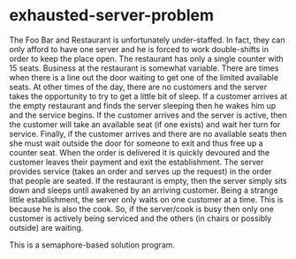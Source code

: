 # exhausted-server-problem
The Foo Bar and Restaurant is unfortunately under-staffed. In fact, they can only
afford to have one server and he is forced to work double-shifts in order to keep the
place open. The restaurant has only a single counter with 15 seats.
Business at the restaurant is somewhat variable. There are times when there is a
line out the door waiting to get one of the limited available seats. At other times of
the day, there are no customers and the server takes the opportunity to try to get a
little bit of sleep.
If a customer arrives at the empty restaurant and finds the server sleeping then he
wakes him up and the service begins. If the customer arrives and the server is
active, then the customer will take an available seat (if one exists) and wait her turn
for service. Finally, if the customer arrives and there are no available seats then she
must wait outside the door for someone to exit and thus free up a counter seat.
When the order is delivered it is quickly devoured and the customer leaves their
payment and exit the establishment.
The server provides service (takes an order and serves up the request) in the order
that people are seated. If the restaurant is empty, then the server simply sits down
and sleeps until awakened by an arriving customer. Being a strange little
establishment, the server only waits on one customer at a time. This is because he is
also the cook. So, if the server/cook is busy then only one customer is actively being
serviced and the others (in chairs or possibly outside) are waiting.

This is a semaphore-based solution program.
